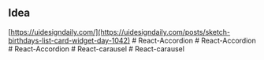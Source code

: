 ## Idea

[https://uidesigndaily.com/](https://uidesigndaily.com/posts/sketch-birthdays-list-card-widget-day-1042)
#   R e a c t - A c c o r d i o n  
 #   R e a c t - A c c o r d i o n  
 #   R e a c t - A c c o r d i o n  
 #   R e a c t - c a r a u s e l  
 #   R e a c t - c a r a u s e l  
 